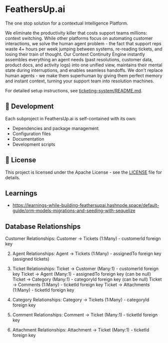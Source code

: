 # FeathersUp.ai

The one stop solution for a contextual Intelligence Platform.

We eliminate the productivity killer that costs support teams millions: context switching. While other platforms focus on automating customer interactions, we solve the human agent problem - the fact that support reps waste 4+ hours per week jumping between systems, re-reading tickets, and losing their train of thought. Our Context Continuity Engine instantly assembles everything an agent needs (past resolutions, customer data, product docs, and activity logs) into one unified view, maintains their mental state during interruptions, and enables seamless handoffs. We don't replace human agents - we make them superhuman by giving them perfect memory and instant context, turning your support team into resolution machines.

For detailed setup instructions, see [ticketing-system/README.md](ticketing-system/README.md).

## 🔧 Development

Each subproject in FeathersUp.ai is self-contained with its own:
- Dependencies and package management
- Configuration files
- Documentation
- Development scripts

## 📄 License

This project is licensed under the Apache License - see the [LICENSE](LICENSE) file for details. 

## Learnings

- https://learnings-while-building-feathersupai.hashnode.space/default-guide/orm-models-migrations-and-seeding-with-sequelize

## Database Relationships

Customer Relationships:
Customer → Tickets (1:Many) - customerId foreign key

2. Agent Relationships:
Agent → Tickets (1:Many) - assignedTo foreign key (assigned tickets)

3. Ticket Relationships:
Ticket → Customer (Many:1) - customerId foreign key
Ticket → Agent (Many:1) - assignedTo foreign key (can be null)
Ticket → Category (Many:1) - categoryId foreign key (can be null)
Ticket → Comments (1:Many) - ticketId foreign key
Ticket → Attachments (1:Many) - ticketId foreign key

4. Category Relationships:
Category → Tickets (1:Many) - categoryId foreign key

5. Comment Relationships:
Comment → Ticket (Many:1) - ticketId foreign key

6. Attachment Relationships:
Attachment → Ticket (Many:1) - ticketId foreign key
